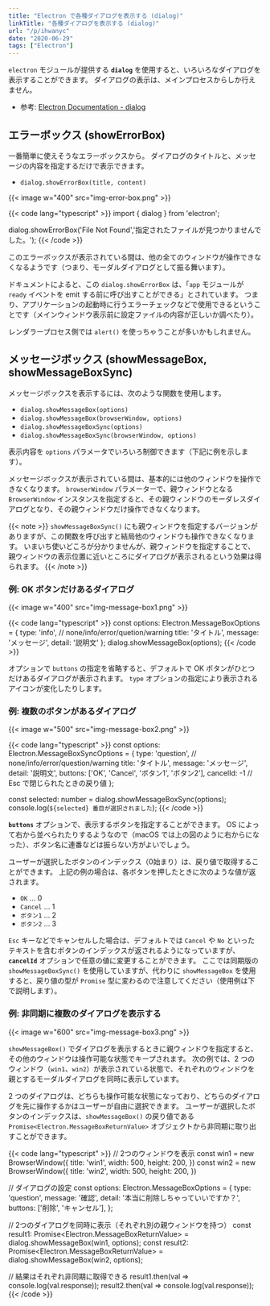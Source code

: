 ```yaml
---
title: "Electron で各種ダイアログを表示する (dialog)"
linkTitle: "各種ダイアログを表示する (dialog)"
url: "/p/ihwanyc"
date: "2020-06-29"
tags: ["Electron"]
---
```


`electron` モジュールが提供する __`dialog`__ を使用すると、いろいろなダイアログを表示することができます。
ダイアログの表示は、メインプロセスからしか行えません。

- 参考: [Electron Documentation - dialog](https://www.electronjs.org/docs/api/dialog)


エラーボックス (showErrorBox)
----

一番簡単に使えそうなエラーボックスから。
ダイアログのタイトルと、メッセージの内容を指定するだけで表示できます。

- `dialog.showErrorBox(title, content)`

{{< image w="400" src="img-error-box.png" >}}

{{< code lang="typescript" >}}
import { dialog } from 'electron';

dialog.showErrorBox('File Not Found','指定されたファイルが見つかりませんでした。');
{{< /code >}}

このエラーボックスが表示されている間は、他の全てのウィンドウが操作できなくなるようです（つまり、モーダルダイアログとして振る舞います）。

ドキュメントによると、この `dialog.showErrorBox` は、「`app` モジュールが `ready` イベントを emit する前に呼び出すことができる」とされています。
つまり、アプリケーションの起動時に行うエラーチェックなどで使用できるということです（メインウィンドウ表示前に設定ファイルの内容が正しいか調べたり）。

レンダラープロセス側では `alert()` を使っちゃうことが多いかもしれません。


メッセージボックス (showMessageBox, showMessageBoxSync)
----

メッセージボックスを表示するには、次のような関数を使用します。

- `dialog.showMessageBox(options)`
- `dialog.showMessageBox(browserWindow, options)`
- `dialog.showMessageBoxSync(options)`
- `dialog.showMessageBoxSync(browserWindow, options)`

表示内容を `options` パラメータでいろいろ制御できます（下記に例を示します）。

メッセージボックスが表示されている間は、基本的には他のウィンドウを操作できなくなります。
`browserWindow` パラメーターで、親ウィンドウとなる `BrowserWindow` インスタンスを指定すると、その親ウィンドウのモーダレスダイアログとなり、その親ウィンドウだけ操作できなくなります。

{{< note >}}
`showMessageBoxSync()` にも親ウィンドウを指定するバージョンがありますが、この関数を呼び出すと結局他のウィンドウも操作できなくなります。
いまいち使いどころが分かりませんが、親ウィンドウを指定することで、親ウィンドウの表示位置に近いところにダイアログが表示されるという効果は得られます。
{{< /note >}}

### 例: OK ボタンだけあるダイアログ

{{< image w="400" src="img-message-box1.png" >}}

{{< code lang="typescript" >}}
const options: Electron.MessageBoxOptions = {
  type: 'info',  // none/info/error/quetion/warning
  title: 'タイトル',
  message: 'メッセージ',
  detail: '説明文'
};
dialog.showMessageBox(options);
{{< /code >}}

オプションで `buttons` の指定を省略すると、デフォルトで OK ボタンがひとつだけあるダイアログが表示されます。
`type` オプションの指定により表示されるアイコンが変化したりします。

### 例: 複数のボタンがあるダイアログ

{{< image w="500" src="img-message-box2.png" >}}

{{< code lang="typescript" >}}
const options: Electron.MessageBoxSyncOptions = {
  type: 'question',  // none/info/error/question/warning
  title: 'タイトル',
  message: 'メッセージ',
  detail: '説明文',
  buttons: ['OK', 'Cancel', 'ボタン1', 'ボタン2'],
  cancelId: -1  // Esc で閉じられたときの戻り値
};

const selected: number = dialog.showMessageBoxSync(options);
console.log(`${selected} 番目が選択されました`);
{{< /code >}}

__`buttons`__ オプションで、表示するボタンを指定することができます。
OS によって右から並べられたりするようなので（macOS では上の図のように右からになった）、ボタン名に連番などは振らない方がよいでしょう。

ユーザーが選択したボタンのインデックス（0始まり）は、戻り値で取得することができます。
上記の例の場合は、各ボタンを押したときに次のような値が返されます。

- `OK` ... 0
- `Cancel` ... 1
- `ボタン1` ... 2
- `ボタン2` ... 3

`Esc` キーなどでキャンセルした場合は、デフォルトでは `Cancel` や `No` といったテキストを含むボタンのインデックスが返されるようになっていますが、__`cancelId`__ オプションで任意の値に変更することができます。
ここでは同期版の `showMessageBoxSync()` を使用していますが、代わりに `showMessageBox` を使用すると、戻り値の型が `Promise` 型に変わるので注意してください（使用例は下で説明します）。

### 例: 非同期に複数のダイアログを表示する

{{< image w="600" src="img-message-box3.png" >}}

`showMessageBox()` でダイアログを表示するときに親ウィンドウを指定すると、その他のウィンドウは操作可能な状態でキープされます。
次の例では、2 つのウィンドウ（`win1`、`win2`）が表示されている状態で、それぞれのウィンドウを親とするモーダルダイアログを同時に表示しています。

2 つのダイアログは、どちらも操作可能な状態になっており、どちらのダイアログを先に操作するかはユーザーが自由に選択できます。
ユーザーが選択したボタンのインデックスは、`showMessageBox()` の戻り値である `Promise<Electron.MessageBoxReturnValue>` オブジェクトから非同期に取り出すことができます。

{{< code lang="typescript" >}}
// 2つのウィンドウを表示
const win1 = new BrowserWindow({ title: 'win1', width: 500, height: 200, })
const win2 = new BrowserWindow({ title: 'win2', width: 500, height: 200, })

// ダイアログの設定
const options: Electron.MessageBoxOptions = {
  type: 'question',
  message: '確認',
  detail: '本当に削除しちゃっていいですか？',
  buttons: ['削除', 'キャンセル'],
};

// 2つのダイアログを同時に表示（それぞれ別の親ウィンドウを持つ）
const result1: Promise<Electron.MessageBoxReturnValue> =
  dialog.showMessageBox(win1, options);
const result2: Promise<Electron.MessageBoxReturnValue> =
  dialog.showMessageBox(win2, options);

// 結果はそれぞれ非同期に取得できる
result1.then(val => console.log(val.response));
result2.then(val => console.log(val.response));
{{< /code >}}
